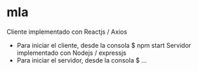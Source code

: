 # mla
Cliente implementado con Reactjs / Axios
- Para iniciar el cliente, desde la consola $ npm start
Servidor implementado con Nodejs / expressjs
- Para iniciar el servidor, desde la consola $ ...
